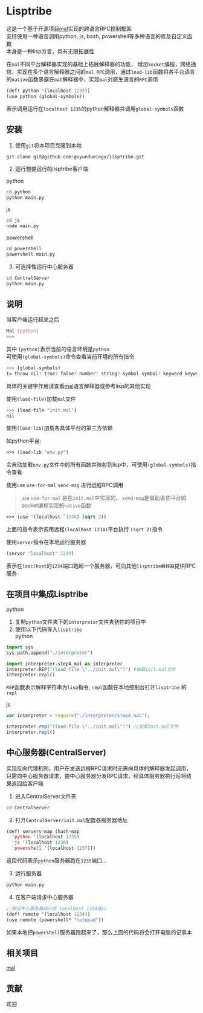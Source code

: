 # Lisptribe  

这是一个基于开源项目[mal](https://github.com/kanaka/mal)实现的跨语言RPC控制框架  
支持使用一种语言调用python, js, bash, powershell等多种语言的库及自定义函数  
本身是一种lisp方言，具有无限拓展性  

在`mal`不同平台解释器实现的基础上拓展解释器的功能， 增加`Socket`编程，网络通信，实现在多个语言解释器之间的`mal RPC`调用，通过`load-lib`函数将各平台语言的`native`函数暴露在`mal`解释器中，实现`mal`对原生语言的`RPC`调用  
```lisp
(def! python '(localhost 1235))
(use python (global-symbols))
```
表示调用运行在`localhost 1235`的python解释器并调用`global-symbols`函数  


## 安装  

1. 使用`git`将本项目克隆到本地  
```bash
git clone git@github.com:guyuedumingx/lisptribe.git
```

2. 运行想要运行的lisptribe客户端  

python  
```bash
cd python
python main.py
```

js  
```bash
cd js
node main.py
```

powershell  
```powershell
cd powershell
powershell main.py
```

3. 可选择性运行中心服务器  
```bash
cd CentralServer
python main.py
```


## 说明  

当客户端运行起来之后  
```bash
Mal [python]
>>>
```
其中 `[python]`表示当前的语言环境是`python`  
可使用`(global-symbols)`命令查看当前环境的所有指令
```bash
>>> (global-symbols)
(= throw nil? true? false? number? string? symbol symbol? keyword keyword? fn? macro? pr-str str prn println readline read-string slurp < <= > >= + - * / time-ms list list? vector vector? hash-map map? assoc dissoc get contains? keys vals sequential? cons concat vec nth first rest empty? count apply map conj seq with-meta meta atom atom? deref reset! swap! eval *ARGV* *host-language* not load-file cond send-msg server repl global-symbols-string exit load-lib type use use-to-mal pr-list dotimes bind-env new-env env-find env-find-str env-get env-set car cdr global remote global-symbols)
```
具体的关键字作用请查看[mal](https://github.com/kanaka/mal)语言解释器或参考lisp的其他实现  

使用`(load-file)`加载`mal`文件
```bash
>>> (load-file "init.mal")
nil
```

使用`(load-lib)`加载各具体平台的第三方依赖  

如python平台: 
```lisp
>>> (load-lib "env.py")
```
会自动加载`env.py`文件中的所有函数并映射到lisp中，可使用`(global-symbols)`指令查看

使用`use` `use-for-mal` `send-msg` 进行远程RPC调用  
> `use` `use-for-mal` 是在`init.mal`中实现的， `send-msg`是借助语言平台的socket编程实现的`native`函数  
```lisp
>>> (use '(localhost `1234) (sqrt 2))
```
上面的指令表示调用远程`(localhost 1234)`平台执行 `(sqrt 2)`指令  

使用`server`指令在本地运行服务器  
```lisp
(server "localhost" 1234)
```
表示在`loaclhost`的`1234`端口跑起一个服务器，可向其他`lisptribe解释器`提供RPC服务  

## 在项目中集成Lisptribe  

python 
1. 复制`python`文件夹下的`interpreter`文件夹到你的项目中  
2. 使用以下代码导入`lisptribe`  
python
```python
import sys
sys.path.append("./interpreter")

import interpreter.stepA_mal as interpreter
interpreter.REP("(load-file \"../init.mal\")") #加载init.mal文件
interpreter.repl()
```
`REP`函数表示解释字符串为`lisp`指令, `repl`函数在本地控制台打开`lisptribe` 的`repl`  

js
```js
var interpreter = require("./interpreter/stepA_mal");

interpreter.rep("(load-file \"../init.mal\")") //加载init.mal文件
interpreter.repl()
```

## 中心服务器(CentralServer)  
实现反向代理机制，用户在发送远程RPC请求时无需向具体的解释器发起调用，只需向中心服务器请求，由中心服务器分发RPC请求，经具体服务器执行后将结果返回给客户端  

1. 进入CentralServer文件夹  
```bash
cd CentralServer
```

2. 打开`CentralServer/init.mal`配置各服务器地址  
```lisp
(def! servers-map (hash-map
  'python '(localhost 1235)
  'js '(localhost 1236)
  'powershell '(localhost 1237)))
```
这段代码表示`python`服务器跑在`1235`端口...

3. 运行服务器  
```bash
python main.py
```

4. 在客户端请求中心服务器  
```lisp
;;假设中心服务器运行在 localhost 1234端口
(def! remote '(localhost 1234))
(use remote (powershell* "notepad"))
```
如果本地把`powershell`服务器跑起来了，那么上面的代码将会打开电脑的记事本  


## 相关项目  
[mal](https://github.com/kanaka/mal)  

## 贡献 
欢迎